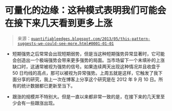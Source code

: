 <!--yml

-   分类：未分类

date: 2024-05-18 08:42:10

-->

# 可量化的边缘：这种模式表明我们可能会在接下来几天看到更多上涨

> 来源：[`quantifiableedges.blogspot.com/2013/05/this-pattern-suggests-we-could-see-more.html#0001-01-01`](http://quantifiableedges.blogspot.com/2013/05/this-pattern-suggests-we-could-see-more.html#0001-01-01)

-   短期强势之后常常会出现短期弱势，但是当这种短期强势异常显著时，它可能会创造出一个极端强势会带来更多强势的局面。当市场留下一个未填补的上涨缺口时，这通常被视为强势的信号。如果连续两天出现这种情况并且收盘于 50 日均线的高点，那可以被视为异常强势。上周五就是这样，它触发了我下面分享的研究，我上一次在博客上分享这个研究是在 2012 年 9 月 10 日。所有的统计数据都已更新至当下。

-   跟涨的规模并不特别大。但是一直以来都非常一致的是，在接下来的几天里至少会有一些跟涨出现。
